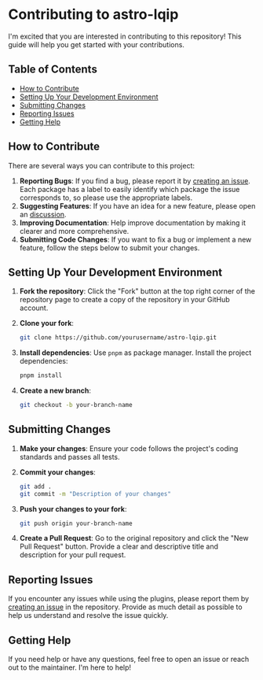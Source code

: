 # Contributing to astro-lqip

I'm excited that you are interested in contributing to this repository! This guide will help you get started with your contributions.

## Table of Contents

- [How to Contribute](#how-to-contribute)
- [Setting Up Your Development Environment](#setting-up-your-development-environment)
- [Submitting Changes](#submitting-changes)
- [Reporting Issues](#reporting-issues)
- [Getting Help](#getting-help)

## How to Contribute

There are several ways you can contribute to this project:

1. **Reporting Bugs**: If you find a bug, please report it by [creating an issue](https://github.com/felixicaza/astro-lqip/issues). Each package has a label to easily identify which package the issue corresponds to, so please use the appropriate labels.
2. **Suggesting Features**: If you have an idea for a new feature, please open an [discussion](https://github.com/felixicaza/astro-lqip/discussions).
3. **Improving Documentation**: Help improve documentation by making it clearer and more comprehensive.
4. **Submitting Code Changes**: If you want to fix a bug or implement a new feature, follow the steps below to submit your changes.

## Setting Up Your Development Environment

1. **Fork the repository**:
    Click the "Fork" button at the top right corner of the repository page to create a copy of the repository in your GitHub account.

2. **Clone your fork**:
    ```sh
    git clone https://github.com/yourusername/astro-lqip.git
    ```

3. **Install dependencies**:
    Use `pnpm` as package manager. Install the project dependencies:
    ```sh
    pnpm install
    ```

4. **Create a new branch**:
    ```sh
    git checkout -b your-branch-name
    ```

## Submitting Changes

1. **Make your changes**:
    Ensure your code follows the project's coding standards and passes all tests.

2. **Commit your changes**:
    ```sh
    git add .
    git commit -m "Description of your changes"
    ```

3. **Push your changes to your fork**:
    ```sh
    git push origin your-branch-name
    ```

4. **Create a Pull Request**:
    Go to the original repository and click the "New Pull Request" button. Provide a clear and descriptive title and description for your pull request.

## Reporting Issues

If you encounter any issues while using the plugins, please report them by [creating an issue](https://github.com/felixicaza/astro-lqip/issues) in the repository. Provide as much detail as possible to help us understand and resolve the issue quickly.

## Getting Help

If you need help or have any questions, feel free to open an issue or reach out to the maintainer. I'm here to help!
